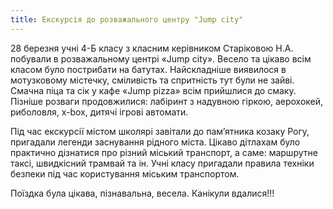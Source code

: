 ```yaml
---
title: Екскурсія до розважального центру "Jump city"
---
```


28 березня учні 4-Б класу з класним керівником Старіковою Н.А. побували в розважальному центрі «Jump city». Весело та цікаво всім класом було пострибати на батутах. Найскладніше виявилося в мотузковому містечку, сміливість та спритність тут були не зайві. Смачна піца та сік у кафе «Jump pizza» всім прийшлися до смаку. Пізніше розваги продовжилися: лабіринт з надувною гіркою, аерохокей, риболовля, x-box, дитячі ігрові автомати.

Під час екскурсії містом школярі завітали до пам’ятника козаку Рогу, пригадали легенди заснування рідного міста. Цікаво дітлахам було практично дізнатися про різний міський транспорт, а саме: маршрутне таксі, швидкісний трамвай та ін. Учні класу пригадали правила техніки безпеки під час користування міським транспортом.

Поїздка була цікава, пізнавальна, весела. Канікули вдалися!!!

<slideshow id="_/72157678618643324" />
